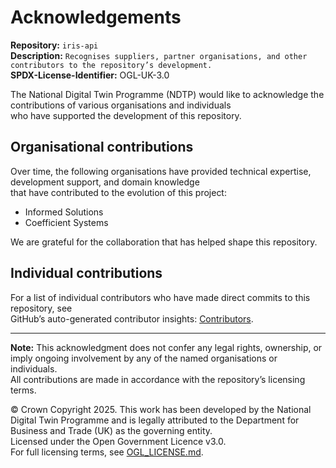 # Acknowledgements  

**Repository:** `iris-api`  
**Description:** `Recognises suppliers, partner organisations, and other contributors to the repository’s development.`  
**SPDX-License-Identifier:** OGL-UK-3.0

The National Digital Twin Programme (NDTP) would like to acknowledge the contributions of various organisations and individuals  
who have supported the development of this repository.  

## Organisational contributions  

Over time, the following organisations have provided technical expertise, development support, and domain knowledge  
that have contributed to the evolution of this project:  

- Informed Solutions
- Coefficient Systems

We are grateful for the collaboration that has helped shape this repository.  

## Individual contributions  

For a list of individual contributors who have made direct commits to this repository, see  
GitHub’s auto-generated contributor insights: [Contributors](https://github.com/National-Digital-Twin/iris-api/graphs/contributors).  

---  

**Note:** This acknowledgment does not confer any legal rights, ownership, or imply ongoing involvement by any of the named organisations or individuals.  
All contributions are made in accordance with the repository’s licensing terms.  

© Crown Copyright 2025. This work has been developed by the National Digital Twin Programme and is legally attributed to the Department for Business and Trade (UK) as the governing entity.  
Licensed under the Open Government Licence v3.0.  
For full licensing terms, see [OGL_LICENSE.md](OGL_LICENSE.md).  